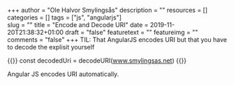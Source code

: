 +++
author = "Ole Halvor Smylingsås"
description = ""
resources = []
categories = []
tags = ["js", "angularjs"]     
slug = ""
title = "Encode and Decode URI"
date = 2019-11-20T21:38:32+01:00
draft = "false"
featuretext = ""
featureimg = ""
comments = "false"
+++
TIL: That AngularJS encodes URI but that you have to decode the explisit yourself
<!--more-->
{{<highlight js>}}
const decodedUri = decodeURI(www.smylingsas.net)
{{</highlight>}}

Angular JS encodes URI automatically. 